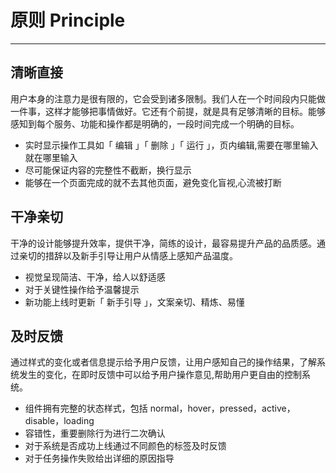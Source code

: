 
# 原则 Principle

* * *

## 清晰直接

用户本身的注意力是很有限的，它会受到诸多限制。我们人在一个时间段内只能做一件事，这样才能够把事情做好。它还有个前提，就是具有足够清晰的目标。能够感知到每个服务、功能和操作都是明确的，一段时间完成一个明确的目标。

* 实时显示操作工具如「 编辑 」「 删除 」「 运行 」，页内编辑,需要在哪里输入就在哪里输入
* 尽可能保证内容的完整性不截断，换行显示
* 能够在一个页面完成的就不去其他页面，避免变化盲视,心流被打断


## 干净亲切

干净的设计能够提升效率，提供干净，简练的设计，最容易提升产品的品质感。通过亲切的措辞以及新手引导让用户从情感上感知产品温度。

* 视觉呈现简洁、干净，给人以舒适感
* 对于关键性操作给予温馨提示
* 新功能上线时更新「 新手引导 」，文案亲切、精炼、易懂


## 及时反馈

通过样式的变化或者信息提示给予用户反馈，让用户感知自己的操作结果，了解系统发生的变化，在即时反馈中可以给予用户操作意见,帮助用户更自由的控制系统。

* 组件拥有完整的状态样式，包括 normal，hover，pressed，active，disable，loading
* 容错性，重要删除行为进行二次确认
* 对于系统是否成功上线通过不同颜色的标签及时反馈
* 对于任务操作失败给出详细的原因指导


